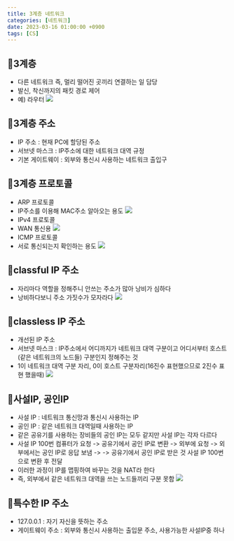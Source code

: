 ```yaml
---
title: 3계층 네트워크
categories: [네트워크]
date: 2023-03-16 01:00:00 +0900
tags: [CS]
---
```


## 📌3계층

- 다른 네트워크 즉, 멀리 떨어진 곳끼리 연결하는 일 담당
- 발신, 착신까지의 패킷 경로 제어
- 예) 라우터
  ![](https://velog.velcdn.com/images/wjdtmfgh/post/d551c5d9-0c67-4d13-972d-4d98f6f3d715/image.png)

## 📌3계층 주소

- IP 주소 : 현재 PC에 할당된 주소
- 서브넷 마스크 : IP주소에 대한 네트워크 대역 규정
- 기본 게이트웨이 : 외부와 통신시 사용하는 네트워크 출입구

## 📌3계층 프로토콜

- ARP 프로토콜
- IP주소를 이용해 MAC주소 알아오는 용도
  ![](https://velog.velcdn.com/images/wjdtmfgh/post/212a4c63-27d7-4d87-93da-04772c7c9923/image.png)
- IPv4 프로토콜
- WAN 통신용
  ![](https://velog.velcdn.com/images/wjdtmfgh/post/cb8b5356-8127-4ee5-8907-3c880b8c2481/image.png)
- ICMP 프로토콜
- 서로 통신되는지 확인하는 용도
  ![](https://velog.velcdn.com/images/wjdtmfgh/post/8bccd6c3-8d35-4882-b445-607753e5b679/image.png)

## 📌classful IP 주소

- 자리마다 역할을 정해주니 안쓰는 주소가 많아 낭비가 심하다
- 낭비하다보니 주소 가짓수가 모자라다
  ![](https://velog.velcdn.com/images/wjdtmfgh/post/056b427c-a1e7-43f5-9210-8a716ee88565/image.png)

## 📌classless IP 주소

- 개선된 IP 주소
- 서브넷 마스크 : IP주소에서 어디까지가 네트워크 대역 구분이고 어디서부터 호스트(같은 네트워크의 노드들) 구분인지 정해주는 것
- 1이 네트워크 대역 구분 자리, 0이 호스트 구분자리(16진수 표현했으므로 2진수 표현 했을때)
  ![](https://velog.velcdn.com/images/wjdtmfgh/post/c9ab75ea-fc68-4269-bc1b-beecbcb32315/image.png)

## 📌사설IP, 공인IP

- 사설 IP : 네트워크 통신망과 통신시 사용하는 IP
- 공인 IP : 같은 네트워크 대역일때 사용하는 IP
- 같은 공유기를 사용하는 장비들의 공인 IP는 모두 같지만 사설 IP는 각자 다르다
- 사설 IP 100번 컴퓨터가 요청 -> 공유기에서 공인 IP로 변환 -> 외부에 요청 -> 외부에서는 공인 IP로 응답 보냄 -> -> 공유기에서 공인 IP로 받은 것 사설 IP 100번으로 변환 후 전달
- 이러한 과정이 IP를 맵핑하여 바꾸는 것을 NAT라 한다
- 즉, 외부에서 같은 네트워크 대역을 쓰는 노드들끼리 구분 못함
  ![](https://velog.velcdn.com/images/wjdtmfgh/post/aaad6653-b034-4bf4-89cf-b708e0139ec3/image.png)

## 📌특수한 IP 주소

- 127.0.0.1 : 자기 자신을 뜻하는 주소
- 게이트웨이 주소 : 외부와 통신시 사용하는 출입문 주소, 사용가능한 사설IP중 하나
